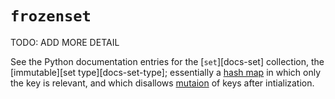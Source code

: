 # `frozenset`

TODO: ADD MORE DETAIL

See the Python documentation entries for the [`set`][docs-set] collection, the [immutable][set type][docs-set-type]; essentially a [hash map][hash-map] in which only the key is relevant, and which disallows [mutaion][mutation] of keys after intialization.

[immutable]: ../../../../../reference/concepts/immutability.md
[mutation]: ../../../../../reference/concepts/mutation.md
[hash-map]: ../../../../../reference/types/hash_map.md
[docs-frozenset]: https://docs.python.org/3/library/stdtypes.html#frozenset
[docs-frozenset-type]: https://docs.python.org/3/library/stdtypes.html#types-set
